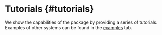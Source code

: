 <script setup lang="ts">
import Gallery from "../components/Gallery.vue";

const beginner = [
  {
    href: "steady_states",
    src: "https://raw.githubusercontent.com//HarmonicBalance.jl/gh-pages/v0.10.2/assets/simple_Duffing/response_single.png",
    caption: "Steady states",
    desc: "How to get the steady states of the harmonic equations."
  },
  {
    href: "classification",
    src: "https://raw.githubusercontent.com//HarmonicBalance.jl/gh-pages/v0.10.2/assets/parametron/2d_phase_diagram.png",
    caption: "Classifying solutions",
    desc: "Learn how to add different types of drives."
  },
  {
    href: "linear_response",
    src: "https://raw.githubusercontent.com//HarmonicBalance.jl/gh-pages/v0.10.2/assets/linear_response/nonlin_F_noise.png",
    caption: "Linear response",
    desc: "Learn how to compute the linear response of a steady state."
  },
  {
    href: "time_dependent",
    src: "https://raw.githubusercontent.com//HarmonicBalance.jl/gh-pages/v0.10.2/assets/time_dependent/evo_to_steady.png",
    caption: "Stroboscopic evolution",
    desc: "Learn how to investigate stroboscopic time evolution."
  },
  {
    href: "limit_cycles",
    src: "https://raw.githubusercontent.com//HarmonicBalance.jl/gh-pages/v0.10.2/assets/limit_cycles/vdp_degenerate.png",
    caption: "Limit cycles",
    desc: "Learn how to find the limit cycles of your system."
  }
];


</script>


# Tutorials {#tutorials}

We show the capabilities of the package by providing a series of tutorials. Examples of other systems can be found in the [examples](/examples/index#examples) tab.
<Gallery :images="beginner" />

